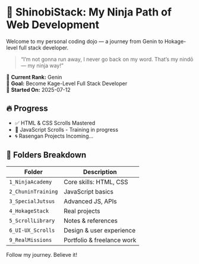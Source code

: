 # 🥷 ShinobiStack: My Ninja Path of Web Development

Welcome to my personal coding dojo — a journey from Genin to Hokage-level full stack developer.

> “I’m not gonna run away, I never go back on my word. That’s my nindō — my ninja way!”

👤 **Current Rank:** Genin  
🚀 **Goal:** Become Kage-Level Full Stack Developer  
📅 **Started On:** 2025-07-12

## 🔥 Progress

- ✅ HTML & CSS Scrolls Mastered
- 🧠 JavaScript Scrolls - Training in progress
- 🌀 Rasengan Projects Incoming...

## 📁 Folders Breakdown

| Folder | Description |
|--------|-------------|
| `1_NinjaAcademy` | Core skills: HTML, CSS |
| `2_ChuninTraining` | JavaScript basics |
| `3_SpecialJutsus` | Advanced JS, APIs |
| `4_HokageStack` | Real projects |
| `5_ScrollLibrary` | Notes & references |
| `6_UI-UX_Scrolls` | Design & user experience |
| `9_RealMissions` | Portfolio & freelance work |

Follow my journey. Believe it!
